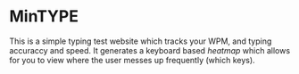 # MinTYPE 

This is a simple typing test website which tracks your WPM, and typing accuraccy and speed. It generates a keyboard based _heatmap_ which allows for you to view where the user messes up frequently (which keys). 
